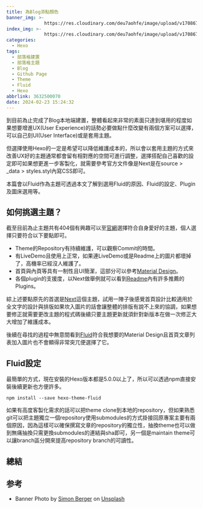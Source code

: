```yaml
---
title: 為Blog添點顏色
banner_img: >-
              https://res.cloudinary.com/deu7aohfe/image/upload/v1708673349/202402233632500070/jsqhpjfpf8yzq9ovelre.webp
index_img: >-
              https://res.cloudinary.com/deu7aohfe/image/upload/v1708673349/202402233632500070/jsqhpjfpf8yzq9ovelre.webp
categories:
  - Hexo
tags:
  - 部落格建置
  - 部落格主題
  - Blog
  - Github Page
  - Theme
  - Fluid
  - Hexo
abbrlink: 3632500070
date: 2024-02-23 15:24:32
---
```

到目前為止完成了Blog本地端建置，整體看起來非常的素面只達到堪用的程度如果想要增進UX(User Experience)的話勢必要做點什麼改變有兩個方案可以選擇，可以自己刻UI(User Interface)或是套用主題。

但選擇使用Hexo的一定是希望可以降低維護成本的，所以會以套用主題的方式來改善UX好的主題通常都會留有相對應的空間可進行調整，選擇搭配自己喜歡的設定即可如果想更進一步客製化，就需要參考官方文件像是Next是在source > _data > styles.styl內寫CSS即可。

本篇會以Fluid作為主題可透過本文了解到選用Fluid的原因、Fluid的設定、Plugin及圖床選用等。

## 如何挑選主題？
截至目前為止主題共有404個有興趣可以至[官網](https://hexo.io/themes/index.html)選擇符合自身愛好的主題，個人選擇只要符合以下要點即可。

- Theme的Repository有持續維護，可以觀察Commit的時間。
- 有LiveDemo且使用上正常，如果連LiveDemo或是Readme上的圖片都壞掉了，高機率已經沒人維護了。
- 首頁與內頁等具有一制性且UI簡潔，這部分可以參考[Material Design](https://m3.material.io/)。
- 各個plugin的支援度，以Next做舉例就可以看到[Readme](https://github.com/next-theme/awesome-next#live-preview)內有許多推薦的Plugins。

綜上述要點原先的首選是[Next](https://github.com/next-theme/hexo-theme-next?tab=readme-ov-file)這個主題，試用一陣子後感覺首頁設計比較適用於全文字的設計與排版如果坎入圖片的話會讓整體的排版有說不上來的協調，如果想要修正就需要更改主題的程式碼後續只要主題更新就須針對新版本在做一次修正大大增加了維護成本。

後續在尋找的過程中無意間看到[Fluid](https://github.com/fluid-dev/hexo-theme-fluid)符合我想要的Material Design且首頁文章列表加入圖片也不會顯得非常突兀便選擇了它。

## Fluid設定
最簡單的方式，現在安裝的Hexo版本都是5.0.0以上了，所以可以透過npm直接安裝後續更新也方便許多。

```properties
npm install --save hexo-theme-fluid
```

如果有高度客製化需求的話可以把theme clone到本地的repository，但如果熟悉git可以把主題獨立一個repository使用submodules的方式掛接回原專案主要有兩個原因，因為這樣可以確保撰寫文章的repository的獨立性，抽換theme也可以做到無痛抽換只需更換submodules的連結與sha即可，另一個是maintain theme可以讓branch區分開來提高repository branch的可讀性。

## 總結

## 参考
- Banner Photo by <a href="https://unsplash.com/@8moments?utm_content=creditCopyText&utm_medium=referral&utm_source=unsplash">Simon Berger</a> on <a href="https://unsplash.com/photos/landscape-photography-of-mountains-twukN12EN7c?utm_content=creditCopyText&utm_medium=referral&utm_source=unsplash">Unsplash</a>

[^1]: aaaa
